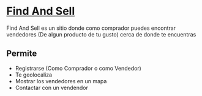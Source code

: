 # [Find And Sell](http://findandsell.pagodabox.com)

Find And Sell es un sitio donde como comprador puedes encontrar vendedores (De algun producto de tu gusto) cerca de donde te encuentras

## Permite

- Registrarse (Como Comprador o como Vendedor)
- Te geolocaliza
- Mostrar los vendedores en un mapa
- Contactar con un vendendor